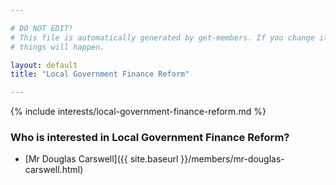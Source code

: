 ```yaml
---

# DO NOT EDIT!
# This file is automatically generated by get-members. If you change it, bad
# things will happen.

layout: default
title: "Local Government Finance Reform"

---
```


{% include interests/local-government-finance-reform.md %}

### Who is interested in Local Government Finance Reform?


* [Mr Douglas Carswell]({{ site.baseurl }}/members/mr-douglas-carswell.html)
